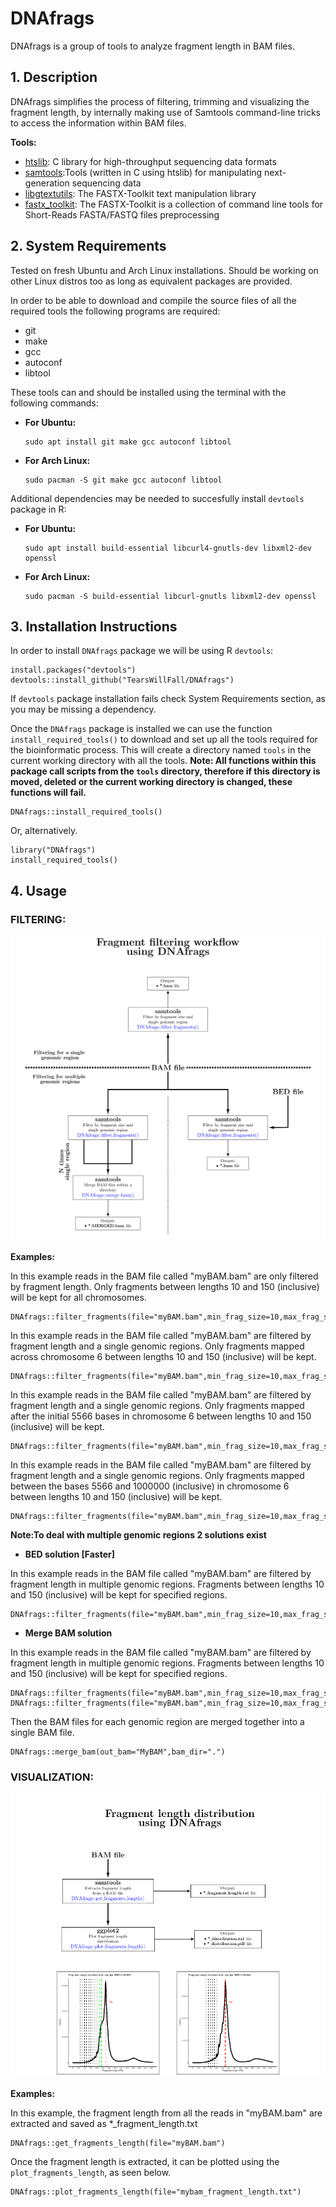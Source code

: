 # DNAfrags
DNAfrags is a group of tools to analyze fragment length in BAM files. 
## 1. Description
DNAfrags simplifies the process of filtering, trimming and visualizing the fragment length, by internally making use of Samtools command-line tricks to access the information within BAM files.

**Tools:**
* [htslib](https://github.com/samtools/htslib): C library for high-throughput sequencing data formats 
* [samtools](https://github.com/samtools/samtools/):Tools (written in C using htslib) for manipulating next-generation sequencing data
* [libgtextutils](https://github.com/agordon/libgtextutils): The FASTX-Toolkit text manipulation library
* [fastx_toolkit](https://github.com/agordon/fastx_toolkit): The FASTX-Toolkit is a collection of command line tools for Short-Reads FASTA/FASTQ files preprocessing

## 2. System Requirements
Tested on fresh Ubuntu and Arch Linux installations. Should be working on other Linux distros too as long as equivalent packages are provided.

In order to be able to download and compile the source files of all the required tools the following programs are required:
* git
* make
* gcc
* autoconf
* libtool

These tools can and should be installed using the terminal with the following commands:

* **For Ubuntu:**

  ```
  sudo apt install git make gcc autoconf libtool
  ```

* **For Arch Linux:**

  ```
  sudo pacman -S git make gcc autoconf libtool
  ```
  
Additional dependencies may be needed to succesfully install `devtools` package in R:
  
* **For Ubuntu:**

  ```
  sudo apt install build-essential libcurl4-gnutls-dev libxml2-dev openssl
  ```
  
* **For Arch Linux:**

  ```
  sudo pacman -S build-essential libcurl-gnutls libxml2-dev openssl
  ```
  
## 3. Installation Instructions
  In order to install `DNAfrags` package we will be using R `devtools`:
  ```
  install.packages("devtools")
  devtools::install_github("TearsWillFall/DNAfrags")
  ```
If `devtools` package installation fails check System Requirements section, as you may be missing a dependency.

Once the `DNAfrags` package is installed we can use the function `install_required_tools()` to download and set up all the tools required for the bioinformatic     process. This will create a directory named `tools` in the current working directory with all the tools. **Note: All functions within this package call scripts from the `tools` directory, therefore if this directory is moved, deleted or the current working directory is changed, these functions will fail.**
  

```
DNAfrags::install_required_tools()
```

Or, alternatively.

```
library("DNAfrags")
install_required_tools() 
```
## 4. Usage
### FILTERING:

![Bioinformatic Workflow example of DNAfrags](https://github.com/TearsWillFall/DNAfrags/blob/master/Graph.png?raw=true)



**Examples:**

In this example reads in the BAM file called "myBAM.bam" are only filtered by fragment length. Only fragments between lengths 10 and 150 (inclusive) will be kept  for all chromosomes.
```
DNAfrags::filter_fragments(file="myBAM.bam",min_frag_size=10,max_frag_size=150)
```

In this example reads in the BAM file called "myBAM.bam" are filtered by fragment length and a single genomic regions. Only fragments mapped across chromosome 6 between lengths 10 and 150 (inclusive) will be kept.
```
DNAfrags::filter_fragments(file="myBAM.bam",min_frag_size=10,max_frag_size=150,chr=6)
```

In this example reads in the BAM file called "myBAM.bam" are filtered by fragment length and a single genomic regions. Only fragments mapped after the initial 5566 bases in chromosome 6 between lengths 10 and 150 (inclusive) will be kept.
```
DNAfrags::filter_fragments(file="myBAM.bam",min_frag_size=10,max_frag_size=150,chr=6,start_pos=5566)
```

In this example reads in the BAM file called "myBAM.bam" are filtered by fragment length and a single genomic regions. Only fragments mapped between the bases 5566 and 1000000 (inclusive) in chromosome 6 between lengths 10 and 150 (inclusive) will be kept.
```
DNAfrags::filter_fragments(file="myBAM.bam",min_frag_size=10,max_frag_size=150,chr=6,start_pos=5566,end_pos=1000000)
```
**Note:To deal with multiple genomic regions 2 solutions exist**


* **BED solution [Faster]**

In this example reads in the BAM file called "myBAM.bam" are filtered by fragment length in multiple genomic regions. Fragments between lengths 10 and 150 (inclusive) will be kept for specified regions.
```
DNAfrags::filter_fragments(file="myBAM.bam",min_frag_size=10,max_frag_size=150,bed="myBED.bed")
```

* **Merge BAM solution**

In this example reads in the BAM file called "myBAM.bam" are filtered by fragment length in multiple genomic regions. Fragments between lengths 10 and 150 (inclusive) will be kept for specified regions.
```
DNAfrags::filter_fragments(file="myBAM.bam",min_frag_size=10,max_frag_size=150,chr=6,start_pos=5566)
DNAfrags::filter_fragments(file="myBAM.bam",min_frag_size=10,max_frag_size=150,chr=12,start_pos=123123,end_pos=1232131)
```
Then the BAM files for each genomic region are merged together into a single BAM file.
```
DNAfrags::merge_bam(out_bam="MyBAM",bam_dir=".")
```

### VISUALIZATION:

![Visualizing fragment length distribution with DNAfrags](https://github.com/TearsWillFall/DNAfrags/blob/master/Graph2.png?raw=true)

**Examples:**


In this example, the fragment length from all the reads in "myBAM.bam" are extracted and saved as \*\_fragment\_length.txt
```
DNAfrags::get_fragments_length(file="myBAM.bam")
```
Once the fragment length is extracted, it can be plotted using the `plot_fragments_length`, as seen below.
```
DNAfrags::plot_fragments_length(file="mybam_fragment_length.txt")
```






